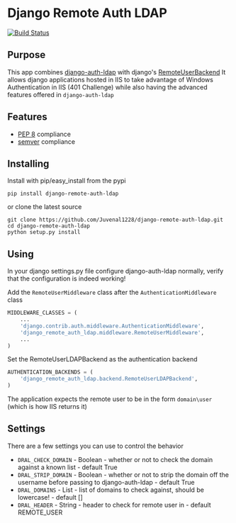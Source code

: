 Django Remote Auth LDAP
=========================

[![Build Status](https://travis-ci.org/Juvenal1228/django-remote-auth-ldap.png?branch=master)](https://travis-ci.org/Juvenal1228/django-remote-auth-ldap)

Purpose
-------

This app combines [django-auth-ldap](http://pythonhosted.org/django-auth-ldap/) with django's [RemoteUserBackend](https://docs.djangoproject.com/en/dev/howto/auth-remote-user/)
It allows django applications hosted in IIS to take advantage of Windows Authentication in IIS (401 Challenge) while also having the advanced features offered in `django-auth-ldap`


Features
--------

- [PEP 8](http://www.python.org/dev/peps/pep-0008/) compliance
- [semver](http://semver.org/) compliance


Installing
----------

Install with pip/easy_install from the pypi

`pip install django-remote-auth-ldap`

or clone the latest source

    git clone https://github.com/Juvenal1228/django-remote-auth-ldap.git
    cd django-remote-auth-ldap
    python setup.py install


Using
-----

In your django settings.py file configure django-auth-ldap normally, verify that the configuration is indeed working!

Add the `RemoteUserMiddleware` class after the `AuthenticationMiddleware` class
```python
MIDDLEWARE_CLASSES = (
    ...
    'django.contrib.auth.middleware.AuthenticationMiddleware',
    'django_remote_auth_ldap.middleware.RemoteUserMiddleware',
    ...
)
```

Set the RemoteUserLDAPBackend as the authentication backend
```python
AUTHENTICATION_BACKENDS = (
    'django_remote_auth_ldap.backend.RemoteUserLDAPBackend',
)
```

The application expects the remote user to be in the form `domain\user` (which is how IIS returns it)

Settings
--------

There are a few settings you can use to control the behavior

- `DRAL_CHECK_DOMAIN` - Boolean - whether or not to check the domain against a known list - default True
- `DRAL_STRIP_DOMAIN` - Boolean - whether or not to strip the domain off the username before passing to django-auth-ldap - default True
- `DRAL_DOMAINS` - List - list of domains to check against, should be lowercase! - default []
- `DRAL_HEADER` - String - header to check for remote user in - default REMOTE_USER


